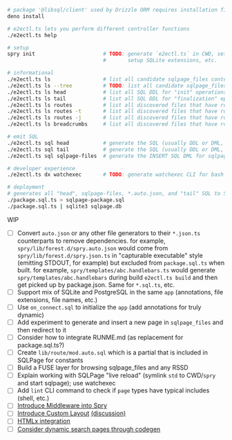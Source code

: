 ```bash
# package '@libsql/client' used by Drizzle ORM requires installation first
deno install

# e2ectl.ts lets you perform different controller functions
./e2ectl.ts help

# setup
spry init                      # TODO: generate `e2ectl.ts` in CWD, setup symlinks, egenerate `on_connect.sql`,
                               #       setup SQLite extensions, etc.

# informational
./e2ectl.ts ls                 # list all candidate sqlpage_files content files and if there are any annotation errors
./e2ectl.ts ls --tree          # TODO: list all candidate sqlpage_files content files as a tree
./e2ectl.ts ls head            # list all SQL DDL for "init" operations that go before sqlpage_files inserts
./e2ectl.ts ls tail            # list all SQL DDL for "finalization" operations that go after sqlpage_files inserts
./e2ectl.ts ls routes          # list all discovered files that have route annotations as a tree
./e2ectl.ts ls routes -t       # list all discovered files that have route annotations as a table
./e2ectl.ts ls routes -j       # list all discovered files that have route annotations as JSON
./e2ectl.ts ls breadcrumbs     # list all discovered files that have route annotations as breadcrumbs

# emit SQL
./e2ectl.ts sql head           # generate the SQL (usually DDL or DML, not SQL) that go before sqlpage_files inserts
./e2ectl.ts sql tail           # generate the SQL (usually DDL or DML, not SQL) that go after sqlpage_files inserts
./e2ectl.ts sql sqlpage-files  # generate the INSERT SQL DML for sqlpage_files contents

# developer experience
./e2ectl.ts dx watchexec       # TODO: generate watchexec CLI for bash to watch all roots / files / etc.

# deployment
# generates all "head", sqlpage-files, *.auto.json, and "tail" SQL to STDOUT
./package.sql.ts > sqlpage-package.sql
./package.sql.ts | sqlite3 sqlpage.db
```

WIP

- [ ] Convert `auto.json` or any other file generators to their `*.json.ts` counterparts to remove dependencies.
      for example, `spry/lib/forest.d/spry.auto.json` would come from `spry/lib/forest.d/spry.json.ts` in
      "capturable executable" style (emitting STDOUT, for example) but excluded from `package.sql.ts` when built.
      for example, `spry/templates/abc.handlebars.ts` would generate `spry/templates/abc.handlebars` during
      build `e2ectl.ts build` and then get picked up by package.json. Same for `*.sql.ts`, etc. 
- [ ] Support mix of SQLite and PostgreSQL in the same `app` (annotations, file extensions, file names, etc.)
- [ ] Use `on_connect.sql` to initialize the `app` (add annotations for truly dynamic)
- [ ] Add experiment to generate and insert a new page in `sqlpage_files` and then redirect to it
- [ ] Consider how to integrate RUNME.md (as replacement for package.sql.ts?) 
- [ ] Create `lib/route/mod.auto.sql` which is a partial that is included in
      SQLPage for constants
- [ ] Build a FUSE layer for browsing sqlpage_files and any RSSD
- [ ] Explain working with SQLPage "live reload" (symlink `std` to CWD/`spry`
      and start sqlpage); use watchexec
- [ ] Add `lint` CLI command to check if `page` types have typical includes
      (shell, etc.)
- [ ] [Introduce Middleware into Spry](https://github.com/sqlpage/SQLPage/discussions/584)
- [ ] [Introduce Custom Layout](https://github.com/sqlpage/SQLPage/blob/main/sqlpage/templates/shell.handlebars)
      [(discussion)](https://github.com/sqlpage/SQLPage/discussions/731)
- [ ] [HTMLx integration](https://github.com/sqlpage/SQLPage/discussions/628)
- [ ] [Consider dynamic search pages through codegen](https://github.com/sqlpage/SQLPage/discussions/699)
